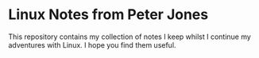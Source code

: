 # Linux Notes from Peter Jones

This repository contains my collection of notes I keep whilst I continue my adventures with Linux.  I hope you find them useful.
